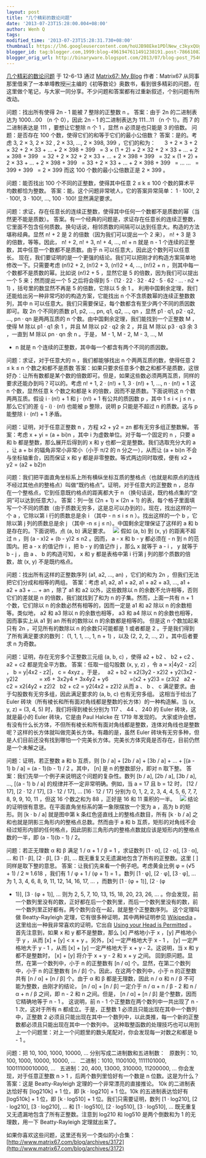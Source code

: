 ```yaml
---
layout: post
title: "几个精彩的数论问题"
date: '2013-07-23T15:28:00.004+08:00'
author: Wenh Q
tags:
modified_time: '2013-07-23T15:28:31.730+08:00'
thumbnail: https://lh6.googleusercontent.com/hoUJB98Eke1PDlNew_c3kyxQUgSIAlvuS6WDfL2GI15vvTSUbrNIFxd_Kd83DoVl6txXEaPSTSSvQCP4X3JcLkOdRlze-ZV_y27m9IySwfjV959Aa-Q=s72-c
blogger_id: tag:blogger.com,1999:blog-4961947611491238191.post-7866108285348075010
blogger_orig_url: http://binaryware.blogspot.com/2013/07/blog-post_7546.html
---
```

[
几个精彩的数论问题](http://www.matrix67.com/blog/archives/5013)
于 12-6-13 通过 [Matrix67: My
Blog](http://www.matrix67.com/blog) 作者：Matrix67
从同事那里借来了一本单墫教授￼主编的《初等数论》奥数书，看到很多精彩的问题，在这里做个笔记，与大家一同分享。不少问题和答案都有过重新叙述，个别问题有所改动。

问题：找出所有使得 2n - 1 能被 7 整除的正整数 n 。
答案：由于 2n 的二进制表达为 1000…00 （n 个 0），因此 2n - 1
的二进制表达为 111…11 （n 个 1）。而 7 的二进制表达是 111 ，要想让它整除
n 个 1 ，显然 n 必须是也只能是 3 的倍数。
问题：是否存在 100 个数，使得它们的和等于它们的最小公倍数？
答案：是的。考虑 3, 2 × 3, 2 × 32 , 2 × 33, …, 2 × 398,
399 ，它们的和为：
     3 + 2 × 3 + 2 × 32 + 2 × 33 + … + 2 × 398 + 399
  = 3 × (1 + 2) + 2 × 32 + 2 × 33 + … + 2 × 398 + 399
  = 32 + 2 × 32 + 2 × 33 + … + 2 × 398 + 399
  = 32 × (1 + 2) + 2 × 33 + … + 2 × 398 + 399
  = 33 + 2 × 33 + … + 2 × 398 + 399
  = ... ...
  = 399 + 399
  = 2 × 399
而这 100 个数的最小公倍数正是 2 × 399 。

问题：能否找出 100 个不同的正整数，使得其中任意 2 ≤ k ≤ 100
个数的算术平均数都恰为整数。
答案：能。这个问题非常唬人，它的答案异常简单： 1 · 100!, 2 · 100!, 3 ·
100!, …, 100 · 100! 显然满足要求。

问题：求证，存在任意长的连续正整数，使得其中任何一个数都不是质数的幂（当然更不能是质数）。
答案。有一个经典的问题是，求证存在任意长的连续正整数，它里面不包含任何质数。换句话说，相邻质数的间隔可以达到任意大。构造的方法堪称经典。显然
n! + 2 是 2 的倍数（因为我们可以提出一个 2 来）， n! + 3 是 3
的倍数，等等。因此， n! + 2, n! + 3, n! + 4, …, n! + n 就是 n - 1
个连续的正整数，其中任意一个数都不是质数。由于 n
可以任意大，因此这个数列可以任意长。
现在，我们要证明的是一个更强的结论。我们可以把刚才的构造方案简单地修改一下。只需要考虑
(n!)2 + 2, (n!)2 + 3, (n!)2 + 4, …, (n!)2 + n
，则其中每一个数都不是质数的幂。比如说 (n!)2 + 5 ，显然它是 5
的倍数，因为我们可以提出一个 5 来；然而提出一个 5 之后将会得到 5 · (12 ·
22 · 32 · 42 · 5 · 62 · … · n2 + 1) ，括号里的数显然不再是 5
的倍数，它除以 5 余 1 。
利用中国剩余定理，我们还能给出另一种非常巧妙的构造方案，它能找出 n
个不含质数幂的连续正整数数列，其中 n
可以任意大。我们只需要保证，每个数都含有至少两个不同的质因数即可。取 2n
个不同的质数 p1, p2, …, pn, q1, q2, …, qn ，显然 p1 · q1, p2 · q2, …,
pn · qn 是两两互质的 n 个数。由中国剩余定理，我们能找到一个正整数 M
，使得 M 除以 p1 · q1 余 1 ，并且 M 除以 p2 · q2 余 2 ，并且 M 除以 p3 ·
q3 余 3 ，一直到 M 除以 pn · qn 余 n 。于是， M - 1, M - 2, M - 3, …, M
- n 就是 n 个连续的正整数，其中每一个都含有两个不同的质因数。

问题：求证，对于任意大的 n ，我们都能够找出 n 个两两互质的数，使得任意 2
≤ k ≤ n 个数之和都不是质数
答案：如果只要求任意多个数之和都不是质数，这很好办：让所有数都是某个数的倍数即可。但是，如果这些数必须两两互质，同样的要求还能办到吗？可以的。考虑
n! + 1, 2 · (n!) + 1, 3 · (n!) + 1, …, n · (n!) + 1 这 n 个数，显然任意
k 个数之和都是 k 的倍数，因而不是质数。下面说明这 n 个数两两互质。假设 i
· (n!) + 1 和 j · (n!) + 1 有公共的质因数 p ，其中 1 ≤ i < j ≤ n
，那么它们的差 (j - i) · (n!) 也能被 p 整除，说明 p 只能是不超过 n
的质数。这与 p 能整除 i · (n!) + 1 矛盾。

问题：证明，对于任意正整数 n ，方程 x2 + y2 = zn 都有无穷多组正整数解。
答案：考虑 x + yi = (a + bi)n ，其中 i 为虚数单位。对于每一个固定的 n
，只要 a 和 b 都是整数，那么展开后得到的 x 和 y
也都一定是整数。我们选取充分大的 a ，让 a + bi 的辐角非常小非常小（小于
π/2 的 n 分之一），从而让 (a + bi)n 不会与坐标轴重合，因而保证 x 和 y
都是非零整数。等式两边同时取模，便有 x2 + y2 = (a2 + b2)n

问题：我们把平面直角坐标系上所有横纵坐标互质的整格点（也就是和原点的连线不经过其他点的整格点）叫做“既约格点”。证明，对于任意大的正整数
n ，总存在一个整格点，它到任意既约格点的距离都大于 n
（换句话说，既约格点集的“空洞”可以达到任意大）。
答案：列一张 (2n + 1) × (2n + 1)
的表，每个格子里面填写一个不同的质数（由于质数无穷多，这是总可以办到的）。现在，找出这样的一个
a ，它除以第 i 行的质数总是余 i （其中 - n ≤ i ≤ n ）。找出这样的一个 b
，它除以第 j 列的质数总是余 j （其中 -n ≤ j ≤
n）。中国剩余定理保证了这样的 a 和 b 是存在的。下面说明，点 (a, b)
满足要求。
  ![](https://lh6.googleusercontent.com/hoUJB98Eke1PDlNew_c3kyxQUgSIAlvuS6WDfL2GI15vvTSUbrNIFxd_Kd83DoVl6txXEaPSTSSvQCP4X3JcLkOdRlze-ZV_y27m9IySwfjV959Aa-Q)
假如 (a, b) 到 (x, y) 的距离不超过 n ，则 (a - x)2 + (b - y)2 ≤
n2 。因而， a - x 和 b - y 都必须在 - n 到 n 的范围内。把 a - x 的值记作
i ，把 b - y 的值记作 j ，那么 x 就等于 a - i ， y 就等于 b - j ，由 a
、 b 的构造可知， x 和 y 都是表格中第 i 行第 j 列的那个质数的倍数，故
(x, y) 不是既约格点。

问题：找出所有这样的正整数序列 (a1, a2, …, an) ，它们的和为 2n
，但我们无法把它们分成和相等的两组。
答案：考虑 a1, a2, a1 + a2, a1 + a2 + a3, …, a1 + a2 + a3 + … +
an ，除了 a1 和 a2 以外，这些数除以 n 的余数不允许相等，否则它们的差就是
n 的倍数，我们就找到了和为 n 的子集。然而，上面一共有 n + 1
个数，它们除以 n 的余数必然有相等的，因而一定是 a1 和 a2 除以 n
的余数相等。类似地， a2 和 a3 除以 n 的余数也相等， a3 和 a4 除以 n
的余数也相等，因而事实上从 a1 到 an 所有的数除以 n 的余数都是相等的。
但是这 n 个数加起来只有 2n ，可见所有的数除以 n 的余数只可能都是 1
或者都是 2 。于是我们得到了所有满足要求的数列： (1, 1, 1, …, 1, n + 1)
，以及 (2, 2, 2, …, 2) 。其中后者要求 n 为奇数。

问题：证明，存在无穷多个正整数三元组 (a, b, c) ，使得 a2 + b2 、 b2 +
c2 、 a2 + c2 都是完全平方数。
答案：任取一组勾股数 (x, y, z) ，令 a = x|4y2 - z2| ， b = y|4x2 - z2|，
c = 4xyz 。于是，
  a2 + b2 = x2(3y2 - x2)2 + y2(3x2 - y2)2
             = x6 + 3x2y4 + 3x4y2 + y6
             =(x2 + y2)3 = (z3)2
  a2 + c2 = x2(4y2 + z2)2
  b2 + c2 = y2(4x2 + z2)2
从而 a 、 b 、 c 满足要求。由于勾股数有无穷多组，因此满足要求的 (a, b,
c) 也有无穷多组。
这相当于给出了 Euler
砖块（所有棱长和所有面对角线都是整数的长方体）的一种构造解。当 (x, y, z)
= (3, 4, 5) 时，我们将得到棱长分别为 117 、 44 、 240 的 Euler
砖块，这就是最小的 Euler 砖块，它是由 Paul Halcke 在 1719 年发现的。
大家或许会想，有没有什么长方体，不但所有棱长和所有面对角线都是整数，连体对角线也是整数呢？这样的长方体就叫做完美长方体。有趣的是，虽然
Euler
砖块有无穷多种，但是人们目前还没有找到哪怕一个完美长方体。完美长方体究竟是否存在，目前仍然是一个未解之谜。

问题：证明，若正整数 a 和 b 互质，则 [b / a] + [2b / a] + [3b / a] + … +
[(a - 1) b / a] = (a - 1)(b - 1) / 2 。其中， [n] 是 n 的整数部分，即对
n 取下整。
答案：我们先举一个例子来说明这个问题的复杂性。数列 [b / a], [2b / a],
[3b / a], …, [(a - 1) b / a] 的规律并不一定非常明确。例如，当 a = 17 且
b = 12 时， [12 / 17], [2 · 12 / 17], [3 · 12 / 17], … [16 · 12 / 17]
分别为 0, 1, 2, 2, 3, 4, 4, 5, 6, 7, 7, 8, 9, 9, 10, 11 ，但这 16
个数之和为 88 ，正好是 16 和 11 乘积的一半。
  ![](https://lh5.googleusercontent.com/hbv-4CwdBkctm8qUkdUCIS6xY1qtCNnU5T8ej3f6apedCkNkUBx3FcXVxUgIMUWXcGHXJxmxnP2tY1m70r_fAw-u_ZitchrqRcVZsSa77yMdEHInYDU)
结论的证明很有意思。在平面直角坐标系的第一象限摆放一个宽为 a ，高为 b
的矩形。则 [k · b / a] 就是图中第 k 条红色竖直线上的整格点数目，所有 [k
· b / a] 之和也就是阴影三角形内的整格点总数。然而由于 a 和 b
互质，矩形的对角线不会经过矩形内部的任何格点，因此阴影三角形内的整格点数就应该是矩形内的整格点数的一半，即
(a - 1)(b - 1) / 2。

问题：若正无理数 α 和 β 满足 1 / α + 1 / β = 1 ，求证数列 [1 · α], [2 ·
α], [3 · α], … 和 [1 · β], [2 · β], [3 · β], …
既无重复又无遗漏地包含了所有的正整数。这里 [ ] 同样是取下整的意思。
答案：让我们先来看一个例子吧。考虑黄金比例 φ = (√5 + 1) / 2 ≈ 1.618
，我们有 1 / φ + 1 / (φ + 1) = 1 。数列 [1 · φ], [2 · φ], [3 · φ], … 为
1, 3, 4, 6, 8, 9, 11, 12, 14, 16, 17, … ，而数列 [1 · (φ + 1)], [2 · (φ
+ 1)], [3 · (φ + 1)], … 则为 2, 5, 7, 10, 13, 15, 18, 20, 23, 26, …
。你会发现，前一个数列里没有的数，正好都在后一个数列里，而后一个数列里没有的数，前一个数列里正好都有。两个数列合在一起，就是整个正整数序列。
这个定理叫做 Beatty-Rayleigh 定理，它有很多种证明，其中两种证明参见
[Wikipedia](http://en.wikipedia.org/wiki/Beatty_sequence) 。这里给出一种我非常喜欢的证明，它出自
[Using your Head is
Permitted](http://www.brand.site.co.il/riddles/201204a.html) 。
首先注意到，如果 x 和 y 都不是整数，那么 [x] 严格地小于 x ，[y]
严格地小于 y ，从而 [x] + [y] < x + y 。另外，[x] 一定严格地大于 x - 1
， [y] 一定严格地大于 y - 1 ，从而 [x] + [y] 一定严格地大于 x + y -
2。这说明，当 x 和 y 都不是整数时， [x] + [y] 将介于 x + y - 2 和 x + y
之间。
回到原问题。显然，在第一个数列中，小于 n 的正整数有 [n / α]
个。显然，在第二个数列中，小于 n 的正整数有 [n / β]
个。因此，在这两个数列中，小于 n 的正整数共有 [n / α] + [n / β] 个。由于
α 和 β 都是无理数，因此 n / α 和 n / β 不可能为整数，由刚才的结论， [n /
α] + [n / β] 一定介于 n / α + n / β - 2 和 n / α + n / β 之间，即 n - 2
和 n 之间。但是， [n / α] + [n / β] 是个整数，因而它精确地等于 n - 1 。
这说明，前 n - 1 个正整数在两个数列中一共出现了 n - 1 次，这对于所有 n
都成立。于是，正整数 1 必须且只能出现在其中一个数列中，正整数 2
必须且只能出现在其中一个数列中，以此类推，每一个新的正整数都必须且只能出现在其中一个数列中。
这种取整函数的处理技巧也可以用到上一个问题里：对上一个问题里的数头尾配对，你会发现每一对数之和都是
b - 1 。

问题：把 10, 100, 1000, 10000, … 分别写成二进制数和五进制数：
  原数列：10, 100, 1000, 10000, 10000, …
  二进制：1010, 1100100, 1111101000, 10011100010000, …
  五进制：20, 400, 13000, 310000, 11200000, ...
你会发现，对于任意正整数 n > 1 ，后两个数列里恰好有一个数是 n
位数。这是为什么？
答案：这是 Beatty-Rayleigh 定理的一个非常漂亮的直接推论。
10k 的二进制表达恰好有 [log210k] + 1 位，即 [k · log210] + 1
位。10k 的五进制表达恰好有 [log510k] + 1 位，即 [k · log510] + 1
位。我们只需要证明，数列 [1 · log210], [2 · log210], [3 · log210], … 和
[1 · log510], [2 · log510], [3 · log510], …
既无重复又无遗漏地包含了所有正整数。注意到 log210 和 log510
是两个倒数和为 1 的无理数，用一下 Beatty-Rayleigh 定理就出来了。

如果你喜欢这些问题，这里还有另一个类似的小合集：[http://www.matrix67.com/blog/archives/3172](http://www.matrix67.com/blog/archives/3172)
